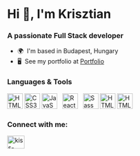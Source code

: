 <h1 align="left">Hi 👋, I'm Krisztian</h1>
<h3 align="left">A passionate Full Stack developer</h3>

*   🌍  I'm based in Budapest, Hungary
*   🖥️  See my portfolio at <a href="https://portfolio-ashen-rho-70.vercel.app/" target="_blank" rel="noreferrer">Portfolio</a>


### Languages & Tools

<a href="https://developer.mozilla.org/en-US/docs/Glossary/HTML5" target="_blank" rel="noreferrer"><img src="https://raw.githubusercontent.com/danielcranney/readme-generator/main/public/icons/skills/html5-colored.svg" width="36" height="36" alt="HTML5" /></a>
<a href="https://www.w3.org/TR/CSS/#css" target="_blank" rel="noreferrer"><img src="https://raw.githubusercontent.com/danielcranney/readme-generator/main/public/icons/skills/css3-colored.svg" width="36" height="36" alt="CSS3" /></a>
 <a href="https://developer.mozilla.org/en-US/docs/Web/JavaScript" target="_blank" rel="noreferrer"><img src="https://raw.githubusercontent.com/danielcranney/readme-generator/main/public/icons/skills/javascript-colored.svg" width="36" height="36" alt="JavaScript" /></a> &nbsp;
<a href="https://reactjs.org/" target="_blank" rel="noreferrer"><img src="https://raw.githubusercontent.com/danielcranney/readme-generator/main/public/icons/skills/react-colored.svg" width="36" height="36" alt="React" /></a> &nbsp; <a href="https://sass-lang.com/" target="_blank" rel="noreferrer"><img src="https://raw.githubusercontent.com/danielcranney/readme-generator/main/public/icons/skills/sass-colored.svg" width="36" height="36" alt="Sass" /></a> 
<a href="[https://developer.mozilla.org/en-US/docs/Glossary/HTML5](https://developer.mozilla.org/en-US/docs/Learn/Server-side/Express_Nodejs/Introduction)" target="_blank" rel="noreferrer"><img src="https://raw.githubusercontent.com/danielcranney/readme-generator/main/public/icons/skills/nodejs-colored.svg" width="36" height="36" alt="HTML5" /></a>
<a href="[https://developer.mozilla.org/en-US/docs/Glossary/HTML5](https://developer.mozilla.org/en-US/docs/Learn/Server-side/Express_Nodejs/Introduction)" target="_blank" rel="noreferrer"><img src="https://raw.githubusercontent.com/danielcranney/readme-generator/main/public/icons/skills/mongodb-colored.svg" width="36" height="36" alt="HTML5" /></a>

 ### Connect with me:

<p align="left">
<a href="https://linkedin.com/in/kiss-krisztian" target="blank"><img align="center" src="https://raw.githubusercontent.com/rahuldkjain/github-profile-readme-generator/master/src/images/icons/Social/linked-in-alt.svg" alt="kiss-krisztian" height="30" width="40" /></a>
</p>
